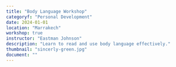 ```yaml
---
title: "Body Language Workshop"
categoryf: "Personal Development"
date: 2024-01-01
location: "Marrakech"
workshop: true
instructor: "Eastman Johnson"
description: "Learn to read and use body language effectively."
thumbnail: "sincerly-green.jpg"
document: ""
---
```

